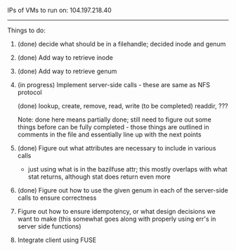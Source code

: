 IPs of VMs to run on:
104.197.218.40

----------------
Things to do:
1. (done) decide what should be in a filehandle; decided inode and genum
2. (done) Add way to retrieve inode
3. (done) Add way to retrieve genum
4. (in progress) Implement server-side calls - these are same as NFS protocol

   (done) lookup, create, remove, read, write
   (to be completed) readdir, ???
   
   Note: done here means partially done; still need to figure out
   	 some things before can be fully completed - those things are
	 outlined in comments in the file and essentially line up with the
	 next points

5. (done) Figure out what attributes are necessary to include in various calls
   - just using what is in the bazilfuse attr; this mostly overlaps with what stat
     returns, although stat does return even more
6. (done) Figure out how to use the given genum in each of the server-side calls to
   ensure correctness
7. Figure out how to ensure idempotency, or what design decisions we want to make
   (this somewhat goes along with properly using err's in server side functions)
8. Integrate client using FUSE


